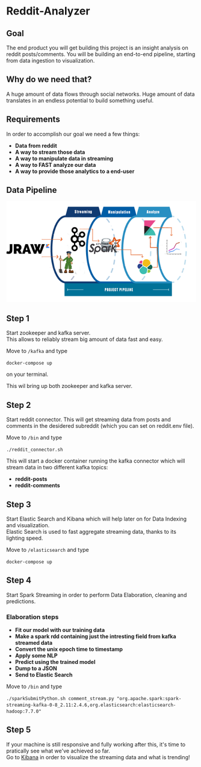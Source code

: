 # Reddit-Analyzer

## Goal

The end product you will get building this project is an insight analysis on reddit posts/comments.
You will be building an end-to-end pipeline, starting from data ingestion to visualization. 

## Why do we need that?

A huge amount of data flows through social networks. 
Huge amount of data translates in an endless potential to build something useful.

## Requirements
In order to accomplish our goal we need a few things:
* **Data from reddit** 
* **A way to stream those data**
* **A way to manipulate data in streaming**
* **A way to FAST analyze our data**
* **A way to provide those analytics to a end-user**

## Data Pipeline

![Pipeline](images/pipeline.png)

## Step 1

Start zookeeper and kafka server. <br/>This allows to reliably stream big amount of data fast and easy.

Move to ```/kafka``` and type  

```docker-compose up``` 

on your terminal.

This wil bring up both zookeeper and kafka server.

## Step 2

Start reddit connector. This will get streaming data from posts and comments in the desidered subreddit (which you can set on reddit.env file).

Move to ```/bin``` and type

```./reddit_connector.sh```

This will start a docker container running the kafka connector which will stream data in two different kafka topics:
* **reddit-posts**
* **reddit-comments**

## Step 3 

Start Elastic Search and Kibana which will help later on for Data Indexing and visualization. <br/>
Elastic Search is used to fast aggregate streaming data, thanks to its lighting speed.

Move to ```/elasticsearch``` and type

```docker-compose up```

## Step 4

Start Spark Streaming in order to perform Data Elaboration, cleaning and predictions.

### Elaboration steps

* **Fit our model with our training data**
* **Make a spark rdd containing just the intresting field from kafka streamed data**
* **Convert the unix epoch time to timestamp**
* **Apply some NLP**
* **Predict using the trained model**
* **Dump to a JSON**
* **Send to Elastic Search**

Move to ```/bin``` and type

```./sparkSubmitPython.sh comment_stream.py "org.apache.spark:spark-streaming-kafka-0-8_2.11:2.4.6,org.elasticsearch:elasticsearch-hadoop:7.7.0"``` <br/>

## Step 5

If your machine is still responsive and fully working after this, it's time to pratically see what we've achieved so far. <br/>
Go to [Kibana](http://localhost:5061) in order to visualize the streaming data and what is trending!
